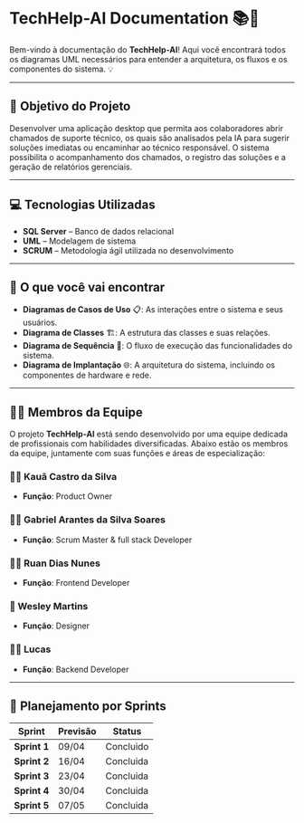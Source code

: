 # TechHelp-AI Documentation 📚🚀

Bem-vindo à documentação do **TechHelp-AI**! Aqui você encontrará todos os diagramas UML necessários para entender a arquitetura, os fluxos e os componentes do sistema. 💡

---

## 🎯 Objetivo do Projeto
Desenvolver uma aplicação desktop que permita aos colaboradores abrir chamados de suporte técnico, os quais são analisados pela IA para sugerir soluções imediatas ou encaminhar ao técnico responsável. O sistema possibilita o acompanhamento dos chamados, o registro das soluções e a geração de relatórios gerenciais.

---

## 💻 Tecnologias Utilizadas

- **SQL Server** – Banco de dados relacional
- **UML** – Modelagem de sistema
- **SCRUM** – Metodologia ágil utilizada no desenvolvimento

---

## 🚀 O que você vai encontrar

- **Diagramas de Casos de Uso** 📋: As interações entre o sistema e seus usuários.
- **Diagrama de Classes** 🏗️: A estrutura das classes e suas relações.
- **Diagrama de Sequência** 🔄: O fluxo de execução das funcionalidades do sistema.
- **Diagrama de Implantação** 🌐: A arquitetura do sistema, incluindo os componentes de hardware e rede.

---

## 👨‍💻 Membros da Equipe

O projeto **TechHelp-AI** está sendo desenvolvido por uma equipe dedicada de profissionais com habilidades diversificadas. Abaixo estão os membros da equipe, juntamente com suas funções e áreas de especialização:

### 🧑‍💼 Kauã Castro da Silva
- **Função**: Product Owner 

###  🧑‍🏫  Gabriel Arantes da Silva Soares
- **Função**: Scrum Master & full stack Developer

### 🧑‍💻 Ruan Dias Nunes
- **Função**: Frontend Developer

### 🎨 Wesley Martins
- **Função**: Designer

### 🧑‍💻 Lucas
- **Função**: Backend Developer
  
---

## 📅 Planejamento por Sprints

| **Sprint** | **Previsão** | **Status** |
|------------|--------------|------------------------|
| **Sprint 1** | 09/04 | Concluido |
| **Sprint 2** | 16/04 | Concluida |
| **Sprint 3** | 23/04 | Concluida |
| **Sprint 4** | 30/04 | Concluida |
| **Sprint 5** | 07/05 | Concluida |

